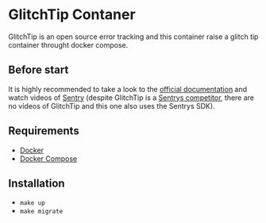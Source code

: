 # GlitchTip Contaner

GlitchTip is an open source error tracking and this container raise a glitch tip container throught docker compose.

## Before start

It is highly recommended to take a look to the [official documentation](https://glitchtip.com/documentation) and watch videos of [Sentry](https://docs.sentry.io/?utm_source=google&utm_medium=cpc&utm_campaign=9575834316&utm_content=g&utm_term=sentry&gclid=CjwKCAiA24SPBhB0EiwAjBgkho20J1Nyf24oRc19VznoK46b64QYy2AoobCCzbEHxtjrTxqwweSFGRoCiDIQAvD_BwE) (despite GlitchTip is a [Sentrys competitor](https://python.plainenglish.io/ditch-sentry-for-a-free-open-source-alternative-512beec0b092), there are no videos of GlitchTip and this one also uses the Sentrys SDK).

## Requirements
- [Docker](https://docs.docker.com/)
- [Docker Compose](https://docs.docker.com/compose/)

## Installation
- ```make up```
- ```make migrate```
